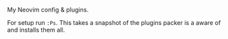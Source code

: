My Neovim config & plugins.

For setup run `:Ps`.
This takes a snapshot of the plugins packer is a aware of and installs them all.

